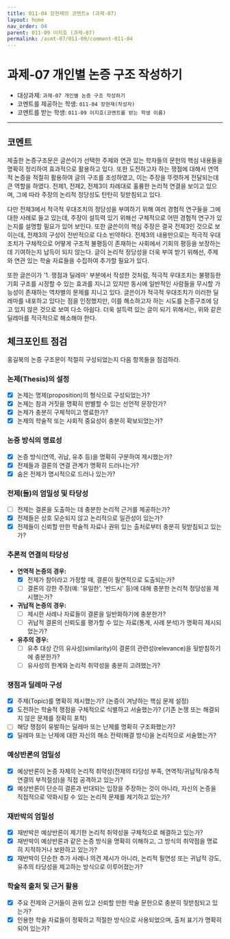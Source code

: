 ```yaml
---
title: 011-04 장현재의 코멘트a (과제-07) 
layout: home
nav_order: 04
parent: 011-09 이지호 (과제-07)
permalink: /asmt-07/011-09/comment-011-04
---
```


# 과제-07 개인별 논증 구조 작성하기

- 대상과제: `과제-07 개인별 논증 구조 작성하기`
- 코멘트를 제공하는 학생: `011-04 장현재(작성자)` 
- 코멘트를 받는 학생: `011-09 이지호(코멘트를 받는 학생 이름)` 

---

## 코멘트

제출한 논증구조문은 글쓴이가 선택한 주제와 연관 있는 학자들의 문헌의 핵심 내용들을 명확히 정리하여 효과적으로 활용하고 있다. 또한 도전하고자 하는 쟁점에 대해서 연역적 논증을 적절히 활용하여 글의 구조를 조성하였고, 이는 주장을 뚜렷하게 전달되는데 큰 역할을 하였다. 전제1, 전제2, 전제3이 차례대로 훌륭한 논리적 연결을 보이고 있으며, 그에 따라 주장의 논리적 정당성도 탄탄히 뒷받침되고 있다. 

다만 전제3에서 적극적 우대조치의 정당성을 부여하기 위해 여러 경험적 연구들을 그에 대한 사례로 들고 있는데, 주장이 설득력 있기 위해선 구체적으로 어떤 경험적 연구가 있는지를 설명할 필요가 있어 보인다. 또한 글쓴이의 핵심 주장은 결국 전제3인 것으로 보이는데, 전제3의 구성이 전반적으로 다소 빈약하다. 전제3의 내용만으로는 적극적 우대조치가 구체적으로 어떻게 구조적 불평등이 존재하는 사회에서 기회의 평등을 보장하는데 기여하는지 납득이 되지 않는다. 글이 논리적 정당성을 더욱 부여 받기 위해선, 주제와 연관 있는 학술 자료들을 수집하여 추가할 필요가 있다.

또한 글쓴이가 '1. 쟁점과 딜레마' 부분에서 작성한 것처럼, 적극적 우대조치는 불평등한 기회 구조를 시정할 수 있는 효과를 지니고 있지만 동시에  일반적인 사람들을 무시할 가능성이 존재하는 역차별의 문제를 지니고 있다. 글쓴이가 적극적 우대조치가 이러한 딜레마를 내포하고 있다는 점을 인정했지만, 이를 해소하고자 하는 시도를 논증구조에 담고 있지 않은 것으로 보여 다소 아쉽다. 더욱 설득력 있는 글이 되기 위해서는, 위와 같은 딜레마를 적극적으로 해소해야 한다. 

## 체크포인트 점검

홍길북의 논증 구조문이 적절히 구성되었는지 다음 항목들을 점검하라.

### **논제(Thesis)의 설정**
- [x] 논제는 명제(proposition)의 형식으로 구성되었는가?
- [x] 논제는 참과 거짓을 명확히 판별할 수 있는 선언적 문장인가?
- [x] 논제가 충분히 구체적이고 명료한가?
- [x] 논제의 학술적 또는 사회적 중요성이 충분히 확보되었는가?

### **논증 방식의 명료성**
- [x] 논증 방식(연역, 귀납, 유추 등)을 명확히 구분하여 제시했는가?
- [x] 전제들과 결론의 연결 관계가 명확히 드러나는가?
- [x] 숨은 전제가 명시적으로 드러나 있는가?

### **전제(들)의 엄밀성 및 타당성**
- [ ] 전제는 결론을 도출하는 데 충분한 논리적 근거를 제공하는가?
- [x] 전제들은 상호 모순되지 않고 논리적으로 일관성이 있는가?
- [x] 전제들이 신뢰할 만한 학술적 자료나 권위 있는 출처로부터 충분히 뒷받침되고 있는가?

### **추론적 연결의 타당성**
- **연역적 논증의 경우:**
  - [x] 전제가 참이라고 가정할 때, 결론이 필연적으로 도출되는가?
  - [ ] 결론의 강한 주장(예: '유일한', '반드시' 등)에 대해 충분한 논리적 정당성을 제시했는가?

- **귀납적 논증의 경우:**
  - [ ] 제시한 사례나 자료들이 결론을 일반화하기에 충분한가?
  - [ ] 귀납적 결론의 신뢰도를 평가할 수 있는 자료(통계, 사례 분석)가 명확히 제시되었는가?

- **유추의 경우:**
  - [ ] 유추 대상 간의 유사성(similarity)이 결론의 관련성(relevance)을 뒷받침하기에 충분한가?
  - [ ] 유사성의 한계와 논리적 취약성을 충분히 고려했는가?

### **쟁점과 딜레마 구성**
- [x] 주제(Topic)를 명확히 제시했는가? (논증이 겨냥하는 핵심 문제 설정)
- [x] 도전하는 학술적 쟁점을 구체적으로 식별하고 서술했는가? (기존 논쟁 또는 해결되지 않은 문제를 정확히 포착)
- [ ] 해당 쟁점이 유발하는 딜레마 또는 난제를 명확히 구조화했는가?
- [x] 딜레마 또는 난제에 대한 자신의 해소 전략(해결 방식)을 논리적으로 서술했는가?

### **예상반론의 엄밀성**
- [x] 예상반론이 논증 자체의 논리적 취약성(전제의 타당성 부족, 연역적/귀납적/유추적 연결의 부적절성)을 직접 공격하고 있는가?
- [x] 예상반론이 단순히 결론과 반대되는 입장을 주장하는 것이 아니라, 자신의 논증을 직접적으로 약화시킬 수 있는 논리적 문제를 제기하고 있는가?

### **재반박의 엄밀성**
- [x] 재반박은 예상반론이 제기한 논리적 취약성을 구체적으로 해결하고 있는가?
- [x] 재반박이 예상반론과 같은 논증 방식을 명확히 이해하고, 그 방식의 취약점을 명료히 지적하거나 보완하고 있는가?
- [x] 재반박이 단순한 추가 사례나 의견 제시가 아니라, 논리적 필연성 또는 귀납적 강도, 유추의 타당성을 제고하는 방식으로 이루어졌는가?

### **학술적 출처 및 근거 활용**
- [x] 주요 전제와 근거들이 권위 있고 신뢰할 만한 학술 문헌으로 충분히 뒷받침되고 있는가?
- [x] 인용한 학술 자료들이 정확하고 적절한 방식으로 사용되었으며, 출처 표기가 명확히 되어 있는가?
